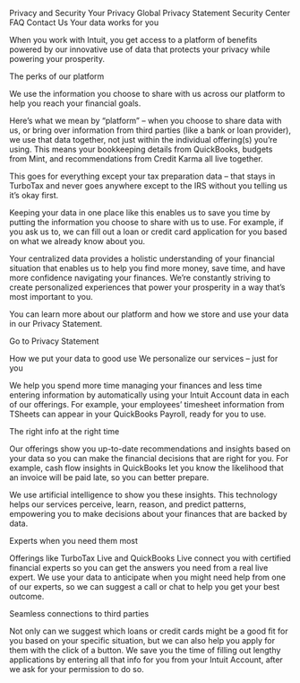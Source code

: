 Privacy and Security
Your Privacy
Global Privacy Statement
Security Center
FAQ
Contact Us
Your data works for you

When you work with Intuit, you get access to a platform of benefits powered by our innovative use of data that protects your privacy while powering your prosperity.

The perks of our platform

We use the information you choose to share with us across our platform to help you reach your financial goals.




Here’s what we mean by “platform” – when you choose to share data with us, or bring over information from third parties (like a bank or loan provider), we use that data together, not just within the individual offering(s) you’re using. This means your bookkeeping details from QuickBooks, budgets from Mint, and recommendations from Credit Karma all live together.




This goes for everything except your tax preparation data – that stays in TurboTax and never goes anywhere except to the IRS without you telling us it’s okay first.




Keeping your data in one place like this enables us to save you time by putting the information you choose to share with us to use. For example, if you ask us to, we can fill out a loan or credit card application for you based on what we already know about you.




Your centralized data provides a holistic understanding of your financial situation that enables us to help you find more money, save time, and have more confidence navigating your finances. We’re constantly striving to create personalized experiences that power your prosperity in a way that’s most important to you.




You can learn more about our platform and how we store and use your data in our Privacy Statement.




Go to Privacy Statement

How we put your data to good use
We personalize our services – just for you

We help you spend more time managing your finances and less time entering information by automatically using your Intuit Account data in each of our offerings. For example, your employees’ timesheet information from TSheets can appear in your QuickBooks Payroll, ready for you to use.

The right info at the right time

Our offerings show you up-to-date recommendations and insights based on your data so you can make the financial decisions that are right for you. For example, cash flow insights in QuickBooks let you know the likelihood that an invoice will be paid late, so you can better prepare.

We use artificial intelligence to show you these insights. This technology helps our services perceive, learn, reason, and predict patterns, empowering you to make decisions about your finances that are backed by data.

Experts when you need them most

Offerings like TurboTax Live and QuickBooks Live connect you with certified financial experts so you can get the answers you need from a real live expert. We use your data to anticipate when you might need help from one of our experts, so we can suggest a call or chat to help you get your best outcome.

Seamless connections to third parties

Not only can we suggest which loans or credit cards might be a good fit for you based on your specific situation, but we can also help you apply for them with the click of a button. We save you the time of filling out lengthy applications by entering all that info for you from your Intuit Account, after we ask for your permission to do so.